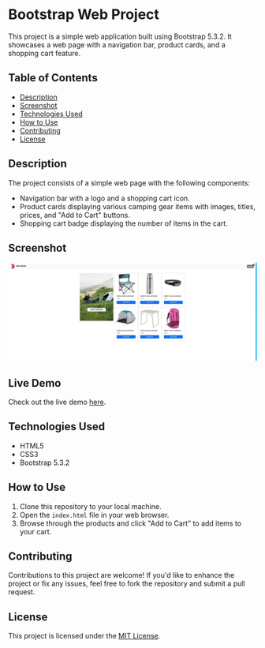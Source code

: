 # Bootstrap Web Project

This project is a simple web application built using Bootstrap 5.3.2. It showcases a web page with a navigation bar, product cards, and a shopping cart feature.

## Table of Contents

- [Description](#description)
- [Screenshot](#screenshot)
- [Technologies Used](#technologies-used)
- [How to Use](#how-to-use)
- [Contributing](#contributing)
- [License](#license)

## Description

The project consists of a simple web page with the following components:

- Navigation bar with a logo and a shopping cart icon.
- Product cards displaying various camping gear items with images, titles, prices, and "Add to Cart" buttons.
- Shopping cart badge displaying the number of items in the cart.

## Screenshot

![Screenshot](./img/Screenshot_1.jpg)

## Live Demo

Check out the live demo [here](https://bootstrap2-beta.vercel.app/).


## Technologies Used

- HTML5
- CSS3
- Bootstrap 5.3.2

## How to Use

1. Clone this repository to your local machine.
2. Open the `index.html` file in your web browser.
3. Browse through the products and click "Add to Cart" to add items to your cart.

## Contributing

Contributions to this project are welcome! If you'd like to enhance the project or fix any issues, feel free to fork the repository and submit a pull request.

## License

This project is licensed under the [MIT License](LICENSE).

